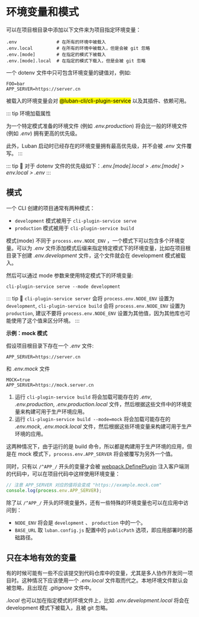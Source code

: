 # 环境变量和模式

可以在项目根目录中添加以下文件来为项目指定环境变量：

```shell
.env               # 在所有的环境中被载入
.env.local         # 在所有的环境中被载入，但是会被 git 忽略
.env.[mode]        # 在指定的模式下被载入
.env.[mode].local  # 在指定的模式下载入，但是会被 git 忽略
```

一个 dotenv 文件中只可包含环境变量的键值对，例如:

```
FOO=bar
APP_SERVER=https://server.cn
```

被载入的环境变量会对 <mark>@luban-cli/cli-plugin-service</mark> 以及其插件、依赖可用。

::: tip 环境加载属性

为一个特定模式准备的环境文件 (例如 *.env.production*) 将会比一般的环境文件 (例如 *.env*) 拥有更高的优先级。

此外，Luban 启动时已经存在的环境变量拥有最高优先级，并不会被 *.env* 文件覆写。
:::

::: tip 🙋
对于 dotenv 文件的优先级如下：*.env.[mode].local > .env.[mode] > env.local > .env*
:::

## 模式

一个 CLI 创建的项目通常有两种模式：

+ `development` 模式被用于 `cli-plugin-service serve`
+ `production` 模式被用于 `cli-plugin-service build`

模式(mode) 不同于 `process.env.NODE_ENV` ，一个模式下可以包含多个环境变量。可以为 *.env* 文件添加模式后缀来指定特定模式下的环境变量，比如在项目根目录下创建 *.env.development* 文件，这个文件就会在 development 模式被载入。

然后可以通过 mode 参数来使用特定模式下的环境变量:

```shell
cli-plugin-service serve --mode development
```

::: tip 🙋
`cli-plugin-service server` 会将 `process.env.NODE_ENV` 设置为 `development`, `cli-plugin-service build` 会将 `process.env.NODE_ENV` 设置为 `production`, 建议不要将 `process.env.NODE_ENV` 设置为其他值，因为其他库也可能使用了这个值来区分环境。
:::

**示例：mock 模式**

假设项目根目录下存在一个 *.env* 文件:

```
APP_SERVER=https://server.cn
```

和 *.env.mock* 文件

```
MOCK=true
APP_SERVER=https://mock.server.cn
```

1. 运行 `cli-plugin-service build` 将会加载可能存在的 *.env*, *.env.production*, *.env.production.local* 文件，然后根据这些文件中的环境变量来构建可用于生产环境应用。
2. 运行 `cli-plugin-service build --mode=mock` 将会加载可能存在的 *.env.mock*, *.env.mock.local* 文件，然后根据这些环境变量来构建可用于生产环境的应用。

这两种情况下，由于运行的是 build 命令，所以都是构建用于生产环境的应用，但是在 mock 模式下，`process.env.APP_SERVER` 将会被覆写为另外一个值。

同时，只有以 `/^APP_/` 开头的变量才会被 [webpack.DefinePlugin](https://webpack.js.org/plugins/define-plugin/#root) 注入客户端测的代码中，可以在项目代码中这样使用环境变量：

```javascript
// 注意 APP_SERVER 对应的值将会变成 "https://example.mock.com"
console.log(process.env.APP_SERVER);
```

除了以 `/^APP_/` 开头的环境变量外，还有一些特殊的环境变量也可以在应用中访问到：

+ `NODE_ENV` 将会是 `development` 、 `production` 中的一个。
+ `BASE_URL` 取 `luban.config.js` 配置中的 `publicPath` 选项，即应用部署时的基础路径。

## 只在本地有效的变量

有的时候可能有一些不应该提交到代码仓库中的变量，尤其是多人协作开发同一项目时。这种情况下应该使用一个 *.env.local* 文件取而代之。本地环境文件默认会被忽略，且出现在 *.gitignore* 文件中。

*.local* 也可以加在指定模式的环境文件上，比如 *.env.development.local* 将会在 development 模式下被载入，且被 git 忽略。
